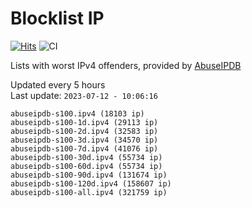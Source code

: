 # Blocklist IP

[![Hits](https://hits.seeyoufarm.com/api/count/incr/badge.svg?url=https%3A%2F%2Fgithub.com%2Fborestad%2Fblocklist-ip%2F&count_bg=%2379C83D&title_bg=%23555555&icon=&icon_color=%23E7E7E7&title=hits&edge_flat=false)](https://hits.seeyoufarm.com)  ![CI](https://img.shields.io/github/workflow/status/borestad/blocklist-ip/CI?style=flat-square)

Lists with worst IPv4 offenders, provided by [AbuseIPDB](https://www.abuseipdb.com/)

<!-- FOOTER-PLACEHOLDER -->
Updated every 5 hours<br>
Last update: `2023-07-12 - 10:06:16`
```
abuseipdb-s100.ipv4 (18103 ip)
abuseipdb-s100-1d.ipv4 (29113 ip)
abuseipdb-s100-2d.ipv4 (32583 ip)
abuseipdb-s100-3d.ipv4 (34570 ip)
abuseipdb-s100-7d.ipv4 (41076 ip)
abuseipdb-s100-30d.ipv4 (55734 ip)
abuseipdb-s100-60d.ipv4 (55734 ip)
abuseipdb-s100-90d.ipv4 (131674 ip)
abuseipdb-s100-120d.ipv4 (158607 ip)
abuseipdb-s100-all.ipv4 (321759 ip)
```

